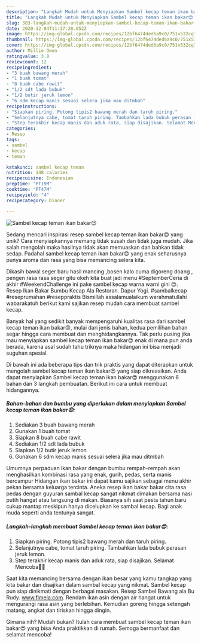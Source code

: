 ```yaml
---
description: "Langkah Mudah untuk Menyiapkan Sambel kecap teman ikan bakar😍 Anti Gagal"
title: "Langkah Mudah untuk Menyiapkan Sambel kecap teman ikan bakar😍 Anti Gagal"
slug: 383-langkah-mudah-untuk-menyiapkan-sambel-kecap-teman-ikan-bakar-anti-gagal
date: 2020-12-04T11:37:28.052Z
image: https://img-global.cpcdn.com/recipes/12bf6474ded6a9c0/751x532cq70/sambel-kecap-teman-ikan-bakar😍-foto-resep-utama.jpg
thumbnail: https://img-global.cpcdn.com/recipes/12bf6474ded6a9c0/751x532cq70/sambel-kecap-teman-ikan-bakar😍-foto-resep-utama.jpg
cover: https://img-global.cpcdn.com/recipes/12bf6474ded6a9c0/751x532cq70/sambel-kecap-teman-ikan-bakar😍-foto-resep-utama.jpg
author: Millie Owen
ratingvalue: 3.8
reviewcount: 12
recipeingredient:
- "3 buah bawang merah"
- "1 buah tomat"
- "8 buah cabe rawit"
- "1/2 sdt lada bubuk"
- "1/2 butir jeruk lemon"
- "6 sdm kecap manis sesuai selera jika mau ditmbah"
recipeinstructions:
- "Siapkan piring. Potong tipis2 bawang merah dan taruh piring."
- "Selanjutnya cabe, tomat taruh piring. Tambahkan lada bubuk perasan jeruk lemon."
- "Step terakhir kecap manis dan aduk rata, siap disajikan. Selamat Mencoba🙏🙏"
categories:
- Resep
tags:
- sambel
- kecap
- teman

katakunci: sambel kecap teman 
nutrition: 148 calories
recipecuisine: Indonesian
preptime: "PT19M"
cooktime: "PT47M"
recipeyield: "4"
recipecategory: Dinner

---
```



![Sambel kecap teman ikan bakar😍](https://img-global.cpcdn.com/recipes/12bf6474ded6a9c0/751x532cq70/sambel-kecap-teman-ikan-bakar😍-foto-resep-utama.jpg)

Sedang mencari inspirasi resep sambel kecap teman ikan bakar😍 yang unik? Cara menyiapkannya memang tidak susah dan tidak juga mudah. Jika salah mengolah maka hasilnya tidak akan memuaskan dan bahkan tidak sedap. Padahal sambel kecap teman ikan bakar😍 yang enak seharusnya punya aroma dan rasa yang bisa memancing selera kita.

Dikasih bawal seger baru hasil mancing ,bosen kalo cuma digoreng doang , pengen rasa rasa seger gitu okeh kita buat jadi menu #SeptemberCeria di akhir #WeekendChallenge ini pake sambel kecap warna warni gini 😍. Resep Ikan Bakar Bumbu Kecap Ala Restoran. Dapur Yogi. #sambalkecap #reseprumahan #reseppraktis Bismillah assalamualaikum warahmatullahi wabarakatuh berikut kami sajikan resep mudah cara membuat sambel kecap.

Banyak hal yang sedikit banyak mempengaruhi kualitas rasa dari sambel kecap teman ikan bakar😍, mulai dari jenis bahan, kedua pemilihan bahan segar hingga cara membuat dan menghidangkannya. Tak perlu pusing jika mau menyiapkan sambel kecap teman ikan bakar😍 enak di mana pun anda berada, karena asal sudah tahu triknya maka hidangan ini bisa menjadi suguhan spesial.


Di bawah ini ada beberapa tips dan trik praktis yang dapat diterapkan untuk mengolah sambel kecap teman ikan bakar😍 yang siap dikreasikan. Anda dapat menyiapkan Sambel kecap teman ikan bakar😍 menggunakan 6 bahan dan 3 langkah pembuatan. Berikut ini cara untuk membuat hidangannya.

<!--inarticleads1-->

##### Bahan-bahan dan bumbu yang diperlukan dalam menyiapkan Sambel kecap teman ikan bakar😍:

1. Sediakan 3 buah bawang merah
1. Gunakan 1 buah tomat
1. Siapkan 8 buah cabe rawit
1. Sediakan 1/2 sdt lada bubuk
1. Siapkan 1/2 butir jeruk lemon
1. Gunakan 6 sdm kecap manis sesuai selera jika mau ditmbah


Umumnya perpaduan ikan bakar dengan bumbu rempah-rempah akan menghasilkan kombinasi rasa yang enak, gurih, pedas, serta manis bercampur Hidangan ikan bakar ini dapat kamu sajikan sebagai menu akhir pekan bersama keluarga tercinta. Aneka resep ikan bakar bakar cita rasa pedas dengan guyuran sambal kecap sangat nikmat dimakan bersama nasi putih hangat atau langsung di makan. Biasanya sih saat pesta tahun baru cukup mantap meskipun hanya dicelupkan ke sambal kecap. Bagi anak muda seperti anda tentunya sangat. 

<!--inarticleads2-->

##### Langkah-langkah membuat Sambel kecap teman ikan bakar😍:

1. Siapkan piring. Potong tipis2 bawang merah dan taruh piring.
1. Selanjutnya cabe, tomat taruh piring. Tambahkan lada bubuk perasan jeruk lemon.
1. Step terakhir kecap manis dan aduk rata, siap disajikan. Selamat Mencoba🙏🙏


Saat kita memancing bersama dengan ikan besar yang kamu tangkap yang kita bakar dan disajikan dalam sambal kecap yang nikmat. Sambel kecap pun siap dinikmati dengan berbagai masakan. Resep Sambel Bawang ala Bu Rudy. www.fimela.com. Rendam ikan asin dengan air hangat untuk mengurangi rasa asin yang berlebihan. Kemudian goreng hingga setengah matang, angkat dan tiriskan hingga dingin. 

Gimana nih? Mudah bukan? Itulah cara membuat sambel kecap teman ikan bakar😍 yang bisa Anda praktikkan di rumah. Semoga bermanfaat dan selamat mencoba!

